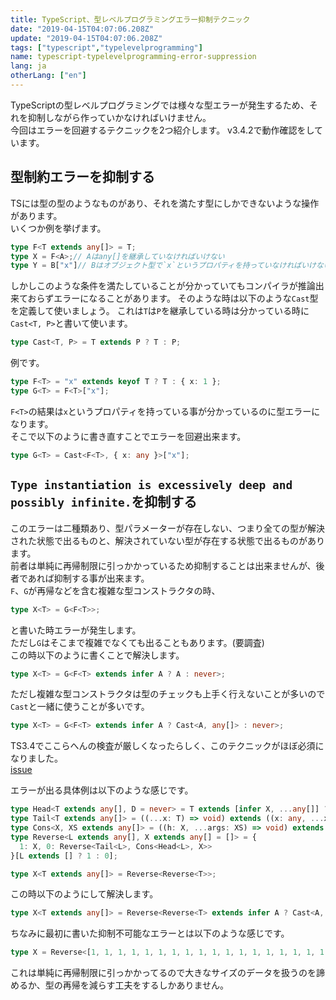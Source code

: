 ```yaml
---
title: TypeScript、型レベルプログラミングエラー抑制テクニック
date: "2019-04-15T04:07:06.208Z"
update: "2019-04-15T04:07:06.208Z"
tags: ["typescript","typelevelprogramming"]
name: typescript-typelevelprogramming-error-suppression
lang: ja
otherLang: ["en"]
---
```


TypeScriptの型レベルプログラミングでは様々な型エラーが発生するため、それを抑制しながら作っていかなければいけません。  
今回はエラーを回避するテクニックを2つ紹介します。
v3.4.2で動作確認をしています。


## 型制約エラーを抑制する
TSには型の型のようなものがあり、それを満たす型にしかできないような操作があります。  
いくつか例を挙げます。

```ts
type F<T extends any[]> = T;
type X = F<A>;// Aはany[]を継承していなければいけない
type Y = B["x"]// Bはオブジェクト型で`x`というプロパティを持っていなければいけない
```

しかしこのような条件を満たしていることが分かっていてもコンパイラが推論出来ておらずエラーになることがあります。
そのような時は以下のような`Cast`型を定義して使いましょう。
これは`T`は`P`を継承している時は分かっている時に`Cast<T, P>`と書いて使います。

```ts
type Cast<T, P> = T extends P ? T : P;
```

例です。

```ts
type F<T> = "x" extends keyof T ? T : { x: 1 };
type G<T> = F<T>["x"];
```

`F<T>`の結果は`x`というプロパティを持っている事が分かっているのに型エラーになります。  
そこで以下のように書き直すことでエラーを回避出来ます。  


```ts
type G<T> = Cast<F<T>, { x: any }>["x"];
```

## `Type instantiation is excessively deep and possibly infinite.`を抑制する
このエラーは二種類あり、型パラメーターが存在しない、つまり全ての型が解決された状態で出るものと、解決されていない型が存在する状態で出るものがあります。  
前者は単純に再帰制限に引っかかっているため抑制することは出来ませんが、後者であれば抑制する事が出来ます。  
`F`、`G`が再帰などを含む複雑な型コンストラクタの時、

```ts
type X<T> = G<F<T>>;
```

と書いた時エラーが発生します。  
ただし`G`はそこまで複雑でなくても出ることもあります。(要調査)  
この時以下のように書くことで解決します。

```ts
type X<T> = G<F<T> extends infer A ? A : never>;
```

ただし複雑な型コンストラクタは型のチェックも上手く行えないことが多いので`Cast`と一緒に使うことが多いです。

```ts
type X<T> = G<F<T> extends infer A ? Cast<A, any[]> : never>;
```

TS3.4でここらへんの検査が厳しくなったらしく、このテクニックがほぼ必須になりました。  
[issue](https://github.com/Microsoft/TypeScript/issues/30188)

エラーが出る具体例は以下のような感じです。

```ts
type Head<T extends any[], D = never> = T extends [infer X, ...any[]] ? X : D;
type Tail<T extends any[]> = ((...x: T) => void) extends ((x: any, ...xs: infer XS) => void) ? XS : never
type Cons<X, XS extends any[]> = ((h: X, ...args: XS) => void) extends ((...args: infer R) => void) ? R : [];
type Reverse<L extends any[], X extends any[] = []> = {
  1: X, 0: Reverse<Tail<L>, Cons<Head<L>, X>>
}[L extends [] ? 1 : 0];

type X<T extends any[]> = Reverse<Reverse<T>>;
```

この時以下のようにして解決します。

```ts
type X<T extends any[]> = Reverse<Reverse<T> extends infer A ? Cast<A, any[]> : never>;
```

ちなみに最初に書いた抑制不可能なエラーとは以下のような感じです。

```ts
type X = Reverse<[1, 1, 1, 1, 1, 1, 1, 1, 1, 1, 1, 1, 1, 1, 1, 1, 1, 1, 1, 1, 1, 1, 1, 1, 1, 1, 1, 1, 1, 1, 1, 1, 1, 1, 1, 1, 1, 1, 1, 1, 1, 1, 1, 1]>;
```

これは単純に再帰制限に引っかかってるので大きなサイズのデータを扱うのを諦めるか、型の再帰を減らす工夫をするしかありません。  